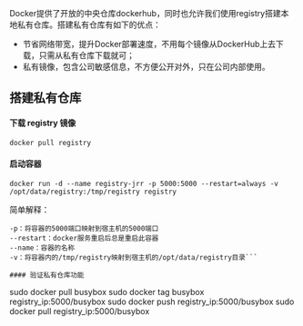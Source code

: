 Docker提供了开放的中央仓库dockerhub，同时也允许我们使用registry搭建本地私有仓库。搭建私有仓库有如下的优点：

* 节省网络带宽，提升Docker部署速度，不用每个镜像从DockerHub上去下载，只需从私有仓库下载就可；
* 私有镜像，包含公司敏感信息，不方便公开对外，只在公司内部使用。

## 搭建私有仓库

#### 下载 registry 镜像

`docker pull registry`

#### 启动容器

`docker run -d --name registry-jrr -p 5000:5000 --restart=always -v /opt/data/registry:/tmp/registry registry`

简单解释：

```-d：后台运行  
-p：将容器的5000端口映射到宿主机的5000端口  
--restart：docker服务重启后总是重启此容器  
--name：容器的名称  
-v：将容器内的/tmp/registry映射到宿主机的/opt/data/registry目录```

#### 验证私有仓库功能

```
sudo docker pull busybox
sudo docker tag busybox registry_ip:5000/busybox
sudo docker push registry_ip:5000/busybox
sudo docker pull registry_ip:5000/busybox
```



